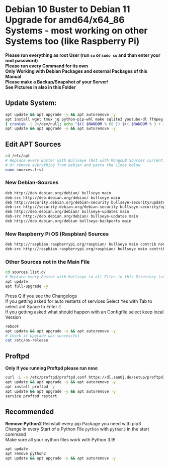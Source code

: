 # Debian 10 Buster to Debian 11 Upgrade for amd64/x64_86 Systems - most working on other Systems too (like Raspberry Pi)

**Please run everything as root User (run `su` or `sudo su` and than enter your root password)**<br/>
**Please run every Command for its own**<br/>
**Only Working with Debian Packages and external Packages of this Manual**<br/>
**Please make a Backup/Snapshot of your Server!**<br/>
**See Pictures in also in this Folder**<br/>

## Update System:

```sh
apt update && apt upgrade -y && apt autoremove -y
apt install wget tmux jq python-pip-whl make sqlite3 youtube-dl ffmpeg vim sudo redis redis-server cron git curl htop neofetch python3-pip screen apt-transport-https lsb-release ca-certificates software-properties-common gnupg gnupg2 nano unzip zip tar perl libnet-ssleay-perl openssl libauthen-pam-perl libpam-runtime libio-pty-perl apt-show-versions sudo -y
{ crontab -l 2>/dev/null; echo "$(( $RANDOM % 60 )) $(( $RANDOM % 3 + 3 )) * * * apt update && apt upgrade -y && apt autoremove -y" ; } | crontab -
apt update && apt upgrade -y && apt autoremove -y
```

## Edit APT Sources

```sh
cd /etc/apt
# Replace every Buster with Bullseye (Not with MongoDB Sources current) - see Pictures
# Or remove everything from Debian and paste the Lines below
nano sources.list
```

### New Debian-Sources
```sh
deb http://deb.debian.org/debian/ bullseye main
deb-src http://deb.debian.org/debian/ bullseye main
deb http://security.debian.org/debian-security bullseye-security/updates main
deb-src http://security.debian.org/debian-security bullseye-security/updates main
deb http://deb.debian.org/debian/ bullseye-updates main
deb-src http://deb.debian.org/debian/ bullseye-updates main
deb http://deb.debian.org/debian bullseye-backports main
```

### New Raspberry Pi OS (Raspbian) Sources
```sh
deb http://raspbian.raspberrypi.org/raspbian/ bullseye main contrib non-free rpi
deb-src http://raspbian.raspberrypi.org/raspbian/ bullseye main contrib non-free rpi
```

### Other Sources not in the Main File
```sh
cd sources.list.d/
# Replace every Buster with Bullseye in all Files in this Directory (use "nano FILE-NAME")
apt update
apt full-upgrade -y
```

Press Q if you see the Changelogs<br/>
If you getting asked for auto restarts of services Select Yes with Tab to select ant Space to Enter it<br/>
If you getting asked what should happen with an Configfile select keep local Version<br/>

```sh
reboot
apt update && apt upgrade -y && apt autoremove -y
# Check if Upgrade was successful
cat /etc/os-release
```

## Proftpd
**Only If you running Proftpd please run now:**
```sh
curl -L -o /etc/proftpd/proftpd.conf https://dl.san0j.de/setup/proftpd11.conf
apt update && apt upgrade -y && apt autoremove -y
apt install proftpd -y
apt update && apt upgrade -y && apt autoremove -y
service proftpd restart
```

## Recommended
**Remove Python2**
Reinstall every pip Package you need with pip3<br/>
Change in every Start of a Python File `python` with `python3` in the start command<br/>
Make sure all your python files work with Python 3.9!<br/>
```sh
apt update
apt remove python2
apt update && apt upgrade -y && apt autoremove -y
```
